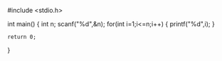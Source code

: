 #include <stdio.h>

int main()
{
    int n;
    scanf("%d",&n);
    for(int i=1;i<=n;i++)
    {
        printf("%d",i);
    }

    return 0;
}

